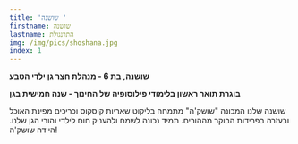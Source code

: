 ```yaml
---
title: 'שושנה '
firstname: שושנה
lastname: התרנגולת
img: /img/pics/shoshana.jpg
index: 1
---
```

**שושנה, בת 6 - מנהלת חצר גן ילדי הטבע**

**בוגרת תואר ראשון בלימודי פילוסופיה של החינוך - שנה חמישית בגן**

שושנה שלנו המכונה "שושק'ה" מתמחה בליקוט שאריות קוסקוס וכריכים מפינת האוכל ובעזרה בפרידות הבוקר מההורים. תמיד נכונה לשמח ולהעניק חום לילדי והורי הגן שלנו. היידה שושק'ה!
